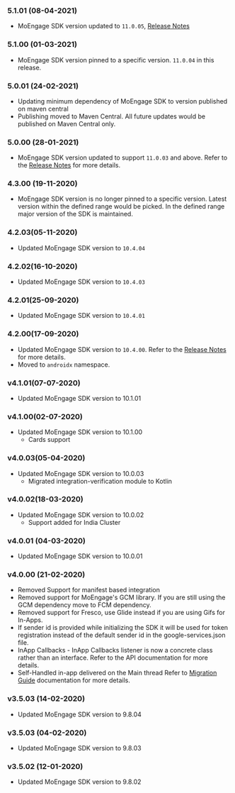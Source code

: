 ### 5.1.01 (08-04-2021)
- MoEngage SDK version updated to `11.0.05`, [Release Notes](https://docs.moengage.com/docs/android-release-notes#11005-08-04-2021) 

### 5.1.00 (01-03-2021)
- MoEngage SDK version pinned to a specific version. `11.0.04` in this release. 

### 5.0.01 (24-02-2021)
- Updating minimum dependency of MoEngage SDK to version published on maven central
- Publishing moved to Maven Central. All future updates would be published on Maven Central only.

### 5.0.00 (28-01-2021)
- MoEngage SDK version updated to support `11.0.03` and above. Refer to the [Release Notes](https://docs.moengage.com/docs/android-release-notes#11003-28-01-2021) for more details.

### 4.3.00 (19-11-2020)
- MoEngage SDK version is no longer pinned to a specific version. Latest version within the defined range would be
 picked. In the defined range major version of the SDK is maintained.

### 4.2.03(05-11-2020)
- Updated MoEngage SDK version to `10.4.04`

### 4.2.02(16-10-2020)
- Updated MoEngage SDK version to `10.4.03`

### 4.2.01(25-09-2020)
- Updated MoEngage SDK version to `10.4.01`

### 4.2.00(17-09-2020)
- Updated MoEngage SDK version to `10.4.00`. Refer to the [Release Notes](https://docs.moengage.com/docs/android-release-notes#v10400) for more details.
- Moved to `androidx` namespace.

### v4.1.01(07-07-2020)
- Updated MoEngage SDK version to 10.1.01
    
### v4.1.00(02-07-2020)
- Updated MoEngage SDK version to 10.1.00
    - Cards support

### v4.0.03(05-04-2020)
- Updated MoEngage SDK version to 10.0.03
    - Migrated integration-verification module to Kotlin

### v4.0.02(18-03-2020)
- Updated MoEngage SDK version to 10.0.02
    - Support added for India Cluster
    
### v4.0.01 (04-03-2020)
- Updated MoEngage SDK version to 10.0.01

### v4.0.00 (21-02-2020)
- Removed Support for manifest based integration
- Removed support for MoEngage's GCM library. If you are still using the GCM dependency move to FCM dependency.
- Removed support for Fresco, use Glide instead if you are using Gifs for In-Apps.
- If sender id is provided while initializing the SDK it will be used for token registration instead of the default sender id in the google-services.json file.
- InApp Callbacks - InApp Callbacks listener is now a concrete class rather than an interface. Refer to the API documentation for more details.
- Self-Handled in-app delivered on the Main thread
Refer to [Migration Guide](doc:migration-to-10xxx)  documentation for more details.

### v3.5.03 (14-02-2020)
- Updated MoEngage SDK version to 9.8.04

### v3.5.03 (04-02-2020)
- Updated MoEngage SDK version to 9.8.03

### v3.5.02 (12-01-2020)
- Updated MoEngage SDK version to 9.8.02